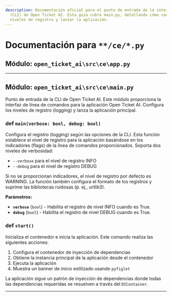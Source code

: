 ```yaml
---
description: Documentación oficial para el punto de entrada de la interfaz de línea de comandos
  (CLI) de Open Ticket AI. Esta guía cubre main.py, detallando cómo configurar los
  niveles de registro y lanzar la aplicación.
---
```

# Documentación para `**/ce/*.py`

## Módulo: `open_ticket_ai\src\ce\app.py`



---

## Módulo: `open_ticket_ai\src\ce\main.py`

Punto de entrada de la CLI de Open Ticket AI.
Este módulo proporciona la interfaz de línea de comandos para la aplicación Open Ticket AI.
Configura los niveles de registro (logging) y lanza la aplicación principal.


### <span class='text-warning'>def</span> `main(verbose: bool, debug: bool)`

Configura el registro (logging) según las opciones de la CLI.
Esta función establece el nivel de registro para la aplicación basándose en los indicadores (flags) de la línea de comandos proporcionados.
Soporta dos niveles de verbosidad:
- `--verbose` para el nivel de registro INFO
- `--debug` para el nivel de registro DEBUG

Si no se proporcionan indicadores, el nivel de registro por defecto es WARNING. La función también configura
el formato de los registros y suprime las bibliotecas ruidosas (p. ej., urllib3).

**Parámetros:**

- **`verbose`** (`bool`) - Habilita el registro de nivel INFO cuando es True.
- **`debug`** (`bool`) - Habilita el registro de nivel DEBUG cuando es True.



### <span class='text-warning'>def</span> `start()`

Inicializa el contenedor e inicia la aplicación.
Este comando realiza las siguientes acciones:
1. Configura el contenedor de inyección de dependencias
2. Obtiene la instancia principal de la aplicación desde el contenedor
3. Ejecuta la aplicación
4. Muestra un banner de inicio estilizado usando `pyfiglet`

La aplicación sigue un patrón de inyección de dependencias donde todas las dependencias requeridas
se resuelven a través del `DIContainer`.



---